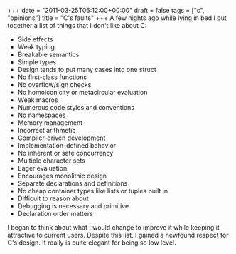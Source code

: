 +++
date = "2011-03-25T06:12:00+00:00"
draft = false
tags = ["c", "opinions"]
title = "C's faults"
+++
A few nights ago while lying in bed I put together a list of things that I don't like about C:

* Side effects
* Weak typing
* Breakable semantics
* Simple types
* Design tends to put many cases into one struct
* No first-class functions
* No overflow/sign checks
* No homoiconicity or metacircular evaluation
* Weak macros
* Numerous code styles and conventions
* No namespaces
* Memory management
* Incorrect arithmetic
* Compiler-driven development
* Implementation-defined behavior
* No inherent or safe concurrency
* Multiple character sets
* Eager evaluation
* Encourages monolithic design
* Separate declarations and definitions
* No cheap container types like lists or tuples built in
* Difficult to reason about
* Debugging is necessary and primitive
* Declaration order matters

I began to think about what I would change to improve it while keeping it attractive to current users. Despite this list, I gained a newfound respect for C's design. It really is quite elegant for being so low level.
